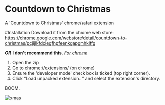 # Countdown to Christmas
A 'Countdown to Christmas' chrome/safari extension 

#Installation
Download it from the chrome web store: https://chrome.google.com/webstore/detail/countdown-to-christmas/pcjijlkfdciegfhpfeenkgapgmhklffg


***OR***
      ****I don't recommend this.****
<u><i>For chrome</i></u>

1. Open the zip
2. Go to chrome://extensions/ (on chrome)
3. Ensure the 'developer mode' check box is ticked (top right corner).
4. Click “Load unpacked extension…” and select the extension's directory. 


BOOM.

![xmas](http://ahansabharwal.com/countdownToXMAS/xmas2.png)
